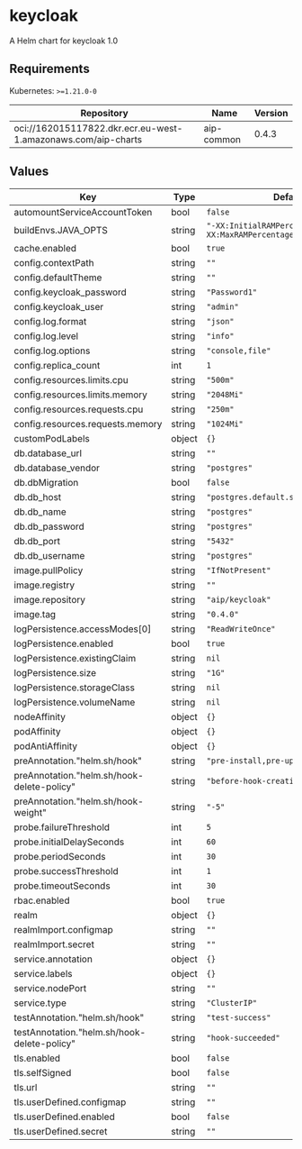 # keycloak

A Helm chart for keycloak 1.0

## Requirements

Kubernetes: `>=1.21.0-0`

| Repository | Name | Version |
|------------|------|---------|
| oci://162015117822.dkr.ecr.eu-west-1.amazonaws.com/aip-charts | aip-common | 0.4.3 |

## Values

| Key | Type | Default | Description |
|-----|------|---------|-------------|
| automountServiceAccountToken | bool | `false` |  |
| buildEnvs.JAVA_OPTS | string | `"-XX:InitialRAMPercentage=25.0 -XX:MaxRAMPercentage=90.0"` |  |
| cache.enabled | bool | `true` |  |
| config.contextPath | string | `""` |  |
| config.defaultTheme | string | `""` |  |
| config.keycloak_password | string | `"Password1"` |  |
| config.keycloak_user | string | `"admin"` |  |
| config.log.format | string | `"json"` |  |
| config.log.level | string | `"info"` |  |
| config.log.options | string | `"console,file"` |  |
| config.replica_count | int | `1` |  |
| config.resources.limits.cpu | string | `"500m"` |  |
| config.resources.limits.memory | string | `"2048Mi"` |  |
| config.resources.requests.cpu | string | `"250m"` |  |
| config.resources.requests.memory | string | `"1024Mi"` |  |
| customPodLabels | object | `{}` |  |
| db.database_url | string | `""` |  |
| db.database_vendor | string | `"postgres"` |  |
| db.dbMigration | bool | `false` |  |
| db.db_host | string | `"postgres.default.svc.cluster.local"` |  |
| db.db_name | string | `"postgres"` |  |
| db.db_password | string | `"postgres"` |  |
| db.db_port | string | `"5432"` |  |
| db.db_username | string | `"postgres"` |  |
| image.pullPolicy | string | `"IfNotPresent"` |  |
| image.registry | string | `""` |  |
| image.repository | string | `"aip/keycloak"` |  |
| image.tag | string | `"0.4.0"` |  |
| logPersistence.accessModes[0] | string | `"ReadWriteOnce"` |  |
| logPersistence.enabled | bool | `true` |  |
| logPersistence.existingClaim | string | `nil` |  |
| logPersistence.size | string | `"1G"` |  |
| logPersistence.storageClass | string | `nil` |  |
| logPersistence.volumeName | string | `nil` |  |
| nodeAffinity | object | `{}` |  |
| podAffinity | object | `{}` |  |
| podAntiAffinity | object | `{}` |  |
| preAnnotation."helm.sh/hook" | string | `"pre-install,pre-upgrade"` |  |
| preAnnotation."helm.sh/hook-delete-policy" | string | `"before-hook-creation"` |  |
| preAnnotation."helm.sh/hook-weight" | string | `"-5"` |  |
| probe.failureThreshold | int | `5` |  |
| probe.initialDelaySeconds | int | `60` |  |
| probe.periodSeconds | int | `30` |  |
| probe.successThreshold | int | `1` |  |
| probe.timeoutSeconds | int | `30` |  |
| rbac.enabled | bool | `true` |  |
| realm | object | `{}` |  |
| realmImport.configmap | string | `""` |  |
| realmImport.secret | string | `""` |  |
| service.annotation | object | `{}` |  |
| service.labels | object | `{}` |  |
| service.nodePort | string | `""` |  |
| service.type | string | `"ClusterIP"` |  |
| testAnnotation."helm.sh/hook" | string | `"test-success"` |  |
| testAnnotation."helm.sh/hook-delete-policy" | string | `"hook-succeeded"` |  |
| tls.enabled | bool | `false` |  |
| tls.selfSigned | bool | `false` |  |
| tls.url | string | `""` |  |
| tls.userDefined.configmap | string | `""` |  |
| tls.userDefined.enabled | bool | `false` |  |
| tls.userDefined.secret | string | `""` |  |
